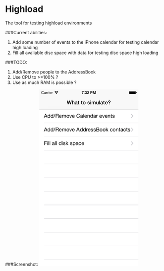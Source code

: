 Highload
========

The tool for testing highload environments

###Current abilities:

1. Add some number of events to the iPhone calendar for testing calendar high loading
2. Fill all avaliable disc space with data for testing disc space high loading


###TODO:

1. Add/Remove people to the AddressBook
2. Use CPU to >=100% ? 
3. Use as much RAM is possible ?


###Screenshot:
<img width=320 src="https://raw.githubusercontent.com/Alterplay/Highload/master/screenshot.png">
